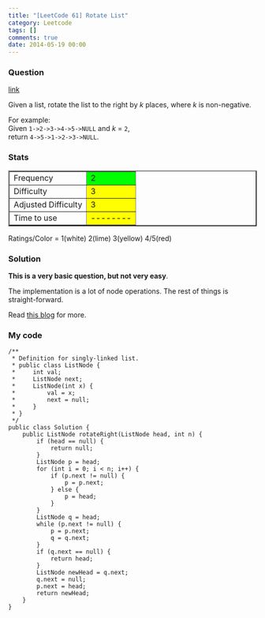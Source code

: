 ```yaml
---
title: "[LeetCode 61] Rotate List"
category: Leetcode
tags: []
comments: true
date: 2014-05-19 00:00
---
```



### Question

[link](http://oj.leetcode.com/problems/rotate-list/)

<div class="question-content">
            <p></p><p>Given a list, rotate the list to the right by <i>k</i> places, where <i>k</i> is non-negative.</p>

<p>For example:<br>
Given <code>1-&gt;2-&gt;3-&gt;4-&gt;5-&gt;NULL</code> and <i>k</i> = <code>2</code>,<br>
return <code>4-&gt;5-&gt;1-&gt;2-&gt;3-&gt;NULL</code>.</p><p></p>
          </div>

### Stats

<table border="2">
	<tr>
		<td>Frequency</td>
		<td bgcolor="lime">2</td>
	</tr>
	<tr>
		<td>Difficulty</td>
		<td bgcolor="yellow">3</td>
	</tr>
	<tr>
		<td>Adjusted Difficulty</td>
		<td bgcolor="yellow">3</td>
	</tr>
	<tr>
		<td>Time to use</td>
		<td bgcolor="yellow">--------</td>
	</tr>
</table>

Ratings/Color = 1(white) 2(lime) 3(yellow) 4/5(red)

### Solution

**This is a very basic question, but not very easy**.

The implementation is a lot of node operations. The rest of things is straight-forward.

Read [this blog](http://rleetcode.blogspot.sg/2014/01/rotate-list-java.html) for more.

### My code

    /**
     * Definition for singly-linked list.
     * public class ListNode {
     *     int val;
     *     ListNode next;
     *     ListNode(int x) {
     *         val = x;
     *         next = null;
     *     }
     * }
     */
    public class Solution {
        public ListNode rotateRight(ListNode head, int n) {
            if (head == null) {
                return null;
            }
            ListNode p = head;
            for (int i = 0; i < n; i++) {
                if (p.next != null) {
                    p = p.next;
                } else {
                    p = head;
                }
            }
            ListNode q = head;
            while (p.next != null) {
                p = p.next;
                q = q.next;
            }
            if (q.next == null) {
                return head;
            }
            ListNode newHead = q.next;
            q.next = null;
            p.next = head;
            return newHead;
        }
    }
